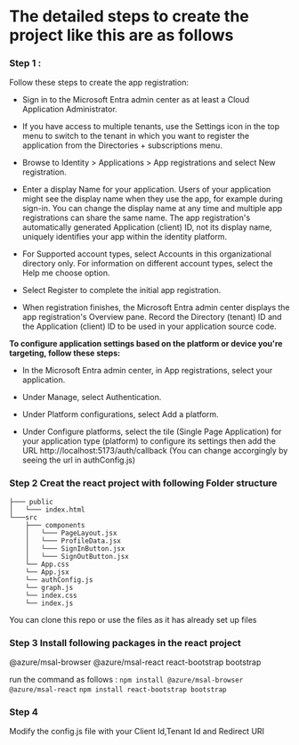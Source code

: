 # The detailed steps to create the project like this are as follows 


### Step 1 : 
 Follow these steps to create the app registration:

- Sign in to the Microsoft Entra admin center as at least a Cloud Application Administrator.

- If you have access to multiple tenants, use the Settings icon  in the top menu to switch to the tenant in which you want to register the application from the Directories + subscriptions menu.

- Browse to Identity > Applications > App registrations and select New registration.

- Enter a display Name for your application. Users of your application might see the display name when they use the app, for example during sign-in. You can change the display name at any time and multiple app registrations can share the same name. The app registration's automatically generated Application (client) ID, not its display name, uniquely identifies your app within the identity platform.

- For Supported account types, select Accounts in this organizational directory only. For information on different account types, select the Help me choose option.


- Select Register to complete the initial app registration.
- When registration finishes, the Microsoft Entra admin center displays the app registration's Overview pane. Record the Directory (tenant) ID and the Application (client) ID to be used in your application source code.


**To configure application settings based on the platform or device you're targeting, follow these steps:**

- In the Microsoft Entra admin center, in App registrations, select your application.

- Under Manage, select Authentication.

- Under Platform configurations, select Add a platform.

- Under Configure platforms, select the tile (Single Page Application) for your application type (platform) to configure its settings then add the URL http://localhost:5173/auth/callback (You can change accorgingly by seeing the url in authConfig.js)


### Step 2 Creat the react project with following Folder structure

    ├─── public
    │   └─── index.html
    └───src
        ├─── components
        │   └─── PageLayout.jsx
        │   └─── ProfileData.jsx
        │   └─── SignInButton.jsx
        │   └─── SignOutButton.jsx
        └── App.css
        └── App.jsx
        └── authConfig.js
        └── graph.js
        └── index.css
        └── index.js
You can clone this repo or use the files  as it has already set up files 
### Step 3 Install following packages in the react project

@azure/msal-browser @azure/msal-react
react-bootstrap bootstrap

run the command as follows :
`npm install @azure/msal-browser @azure/msal-react`
`npm install react-bootstrap bootstrap`

### Step 4 

Modify the config.js file with your Client Id,Tenant Id and Redirect URI
